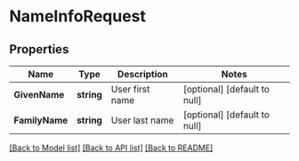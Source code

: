 # NameInfoRequest

## Properties
Name | Type | Description | Notes
------------ | ------------- | ------------- | -------------
**GivenName** | **string** | User first name | [optional] [default to null]
**FamilyName** | **string** | User last name | [optional] [default to null]

[[Back to Model list]](../README.md#documentation-for-models) [[Back to API list]](../README.md#documentation-for-api-endpoints) [[Back to README]](../README.md)


